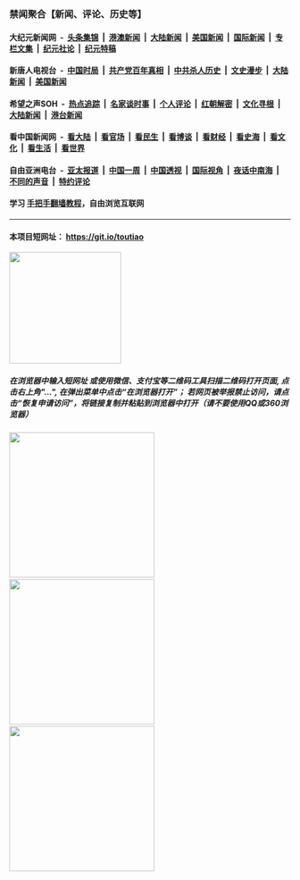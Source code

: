### 禁闻聚合【新闻、评论、历史等】

#### 大纪元新闻网 &nbsp;-&nbsp; [头条集锦](indexes/E头条集锦.md?t=02281731) &nbsp;|&nbsp; [港澳新闻](indexes/E港澳新闻.md?t=02281731)  &nbsp;|&nbsp; [大陆新闻](indexes/E大陆新闻.md?t=02281731) &nbsp;|&nbsp; [美国新闻](indexes/E美国新闻.md?t=02281731) &nbsp;|&nbsp; [国际新闻](indexes/E国际新闻.md?t=02281731) &nbsp;|&nbsp; [专栏文集](indexes/E专栏文集.md?t=02281731) &nbsp;|&nbsp; [纪元社论](indexes/E纪元社论.md?t=02281731) &nbsp;|&nbsp; [纪元特稿](indexes/E纪元特稿.md?t=02281731) 

#### 新唐人电视台 &nbsp;-&nbsp; [中国时局](indexes/N中国时局.md?t=02281731) &nbsp;|&nbsp; [共产党百年真相](indexes/N共产党百年真相.md?t=02281731) &nbsp;|&nbsp; [中共杀人历史](indexes/N中共杀人历史.md?t=02281731) &nbsp;|&nbsp; [文史漫步](indexes/N文史漫步.md?t=02281731) &nbsp;|&nbsp; [大陆新闻](indexes/N大陆新闻.md?t=02281731) &nbsp;|&nbsp; [美国新闻](indexes/N美国新闻.md?t=02281731)

#### 希望之声SOH &nbsp;-&nbsp; [热点追踪](indexes/H热点追踪.md?t=02281731) &nbsp;|&nbsp; [名家谈时事](indexes/H名家谈时事.md?t=02281731) &nbsp;|&nbsp; [个人评论](indexes/H个人评论.md?t=02281731)  &nbsp;|&nbsp; [红朝解密](indexes/H红朝解密.md?t=02281731) &nbsp;|&nbsp; [文化寻根](indexes/H文化寻根.md?t=02281731) &nbsp;|&nbsp; [大陆新闻](indexes/H大陆新闻.md?t=02281731) &nbsp;|&nbsp; [港台新闻](indexes/H港台新闻.md?t=02281731)

#### 看中国新闻网 &nbsp;-&nbsp; [看大陆](indexes/S看大陆.md?t=02281731) &nbsp;|&nbsp; [看官场](indexes/S看官场.md?t=02281731) &nbsp;|&nbsp; [看民生](indexes/S看民生.md?t=02281731)  &nbsp;|&nbsp; [看博谈](indexes/S看博谈.md?t=02281731) &nbsp;|&nbsp; [看财经](indexes/S看财经.md?t=02281731) &nbsp;|&nbsp; [看史海](indexes/S看史海.md?t=02281731) &nbsp;|&nbsp; [看文化](indexes/S看文化.md?t=02281731) &nbsp;|&nbsp; [看生活](indexes/S看生活.md?t=02281731) &nbsp;|&nbsp; [看世界](indexes/S看世界.md?t=02281731)

#### 自由亚洲电台 &nbsp;-&nbsp; [亚太报道](indexes/R亚太报道.md?t=02281731) &nbsp;|&nbsp; [中国一周](indexes/R中国一周.md?t=02281731) &nbsp;|&nbsp; [中国透视](indexes/R中国透视.md?t=02281731)  &nbsp;|&nbsp; [国际视角](indexes/R国际视角.md?t=02281731) &nbsp;|&nbsp; [夜话中南海](indexes/R夜话中南海.md?t=02281731) &nbsp;|&nbsp; [不同的声音](indexes/R不同的声音.md?t=02281731) &nbsp;|&nbsp; [特约评论](indexes/R特约评论.md?t=02281731)

#### 学习 [手把手翻墙教程](https://github.com/gfw-breaker/guides/wiki)，自由浏览互联网

----

#### 本项目短网址： https://git.io/toutiao
<img src="https://raw.githubusercontent.com/gfw-breaker/banned-news/master/scripts/img/qr.png" width="200px"/>  

##### 在浏览器中输入短网址 或使用微信、支付宝等二维码工具扫描二维码打开页面, 点击右上角"...", 在弹出菜单中点击“在浏览器打开”； 若网页被举报禁止访问，请点击“恢复申请访问”，将链接复制并粘贴到浏览器中打开（请不要使用QQ或360浏览器）

<img src="https://raw.githubusercontent.com/gfw-breaker/banned-news/master/scripts/img/1.png" width="260px"/> &nbsp; <img src="https://raw.githubusercontent.com/gfw-breaker/banned-news/master/scripts/img/2.png" width="260px"/> &nbsp; <img src="https://raw.githubusercontent.com/gfw-breaker/banned-news/master/scripts/img/3.png" width="260px"/>
